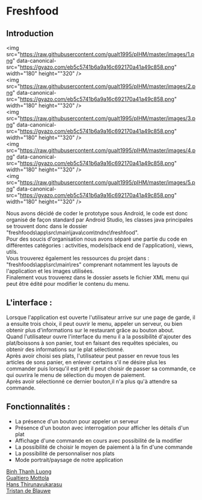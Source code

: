 # Freshfood

## Introduction
<img src="https://raw.githubusercontent.com/gualt1995/pIHM/master/images/1.png" data-canonical-src="https://gyazo.com/eb5c5741b6a9a16c692170a41a49c858.png" width="180" height=""320" />  
<img src="https://raw.githubusercontent.com/gualt1995/pIHM/master/images/2.png" data-canonical-src="https://gyazo.com/eb5c5741b6a9a16c692170a41a49c858.png" width="180" height=""320" />  
<img src="https://raw.githubusercontent.com/gualt1995/pIHM/master/images/3.png" data-canonical-src="https://gyazo.com/eb5c5741b6a9a16c692170a41a49c858.png" width="180" height=""320" />  
<img src="https://raw.githubusercontent.com/gualt1995/pIHM/master/images/4.png" data-canonical-src="https://gyazo.com/eb5c5741b6a9a16c692170a41a49c858.png" width="180" height=""320" />  
<img src="https://raw.githubusercontent.com/gualt1995/pIHM/master/images/5.png" data-canonical-src="https://gyazo.com/eb5c5741b6a9a16c692170a41a49c858.png" width="180" height=""320" />  



Nous avons décidé de coder le prototype sous Android, le code est donc organisé de façon standard par Android Studio, 
les classes java principales se trouvent donc dans le dossier "freshfoods\app\src\main\java\com\tndnc\freshfood". <br>
Pour des soucis d'organisation nous avons séparé une partie du code en différentes catégories : activities, 
models(back end de l'application), views, utils. <br>
Vous trouverez également les ressources du projet dans : 
"freshfoods\app\src\main\res" comprenant notamment les layouts de l'application et les images utilisées. <br>
Finalement vous trouverez dans le dossier assets le fichier XML menu qui peut être édité pour modifier le contenu du menu.

## L'interface :

Lorsque l'application est ouverte l'utilisateur arrive sur une page de garde, il a ensuite trois choix, 
il peut ouvrir le menu, appeler un serveur, ou bien obtenir plus d'informations sur le restaurant grâce au bouton about.<br>
Quand l'utilisateur ouvre l'interface du menu il a la possibilité d'ajouter des plat/boissons à son panier, 
tout en faisant des requêtes spéciales, ou obtenir des informations sur le plat sélectionné.<br>
Après avoir choisi ses plats, l'utilisateur peut passer en revue tous les articles de sons panier, 
en enlever certains s'il ne désire plus les commander puis lorsqu'il est prêt il peut choisir de passer sa commande, 
ce qui ouvrira le menu de sélection du moyen de paiement.<br>
Après avoir sélectionné ce dernier bouton,il n'a plus qu'à attendre sa commande. 

## Fonctionnalités : 

* La présence d'un bouton pour appeler un serveur
* Présence d'un bouton avec interrogation pour afficher les détails d'un plat
* Affichage d'une commande en cours avec possibilité de la modifier 
* La possibilité de choisir le moyen de paiement à la fin d'une commande
* La possibilité de personnaliser nos plats
* Mode portrait/paysage de notre application

[Binh Thanh Luong](https://github.com/leondoofus)<br>
[Gualtiero Mottola](https://github.com/gualt1995)<br>
[Hans Thirunavukarasu](https://github.com/ThiruHans)<br>
[Tristan de Blauwe](https://github.com/TBlauwe)<br>
